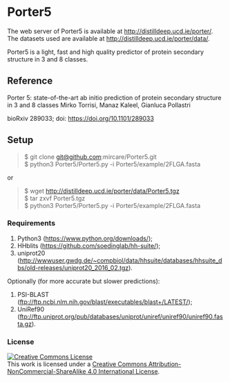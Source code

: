 # Porter5

The web server of Porter5 is available at http://distilldeep.ucd.ie/porter/.  
The datasets used are available at http://distilldeep.ucd.ie/porter/data/.

Porter5 is a light, fast and high quality predictor of protein secondary structure in 3 and 8 classes.

## Reference
Porter 5: state-of-the-art ab initio prediction of protein secondary structure in 3 and 8 classes
Mirko Torrisi, Manaz Kaleel, Gianluca Pollastri

bioRxiv 289033; doi: https://doi.org/10.1101/289033


## Setup
>$ git clone git@github.com:mircare/Porter5.git
<br/>$ python3 Porter5/Porter5.py -i Porter5/example/2FLGA.fasta


or
>$ wget http://distilldeep.ucd.ie/porter/data/Porter5.tgz<br/>$ tar zxvf Porter5.tgz<br/>$ python3 Porter5/Porter5.py -i Porter5/example/2FLGA.fasta

### Requirements
1. Python3 (https://www.python.org/downloads/);
1. HHblits (https://github.com/soedinglab/hh-suite/);
1. uniprot20 (http://wwwuser.gwdg.de/~compbiol/data/hhsuite/databases/hhsuite_dbs/old-releases/uniprot20_2016_02.tgz).

Optionally (for more accurate but slower predictions):
1. PSI-BLAST (ftp://ftp.ncbi.nlm.nih.gov/blast/executables/blast+/LATEST/); 
1. UniRef90 (ftp://ftp.uniprot.org/pub/databases/uniprot/uniref/uniref90/uniref90.fasta.gz).


### License

<a rel="license" href="http://creativecommons.org/licenses/by-nc-sa/4.0/"><img alt="Creative Commons License" style="border-width:0" src="https://i.creativecommons.org/l/by-nc-sa/4.0/88x31.png" /></a><br />This work is licensed under a <a rel="license" href="http://creativecommons.org/licenses/by-nc-sa/4.0/">Creative Commons Attribution-NonCommercial-ShareAlike 4.0 International License</a>.
